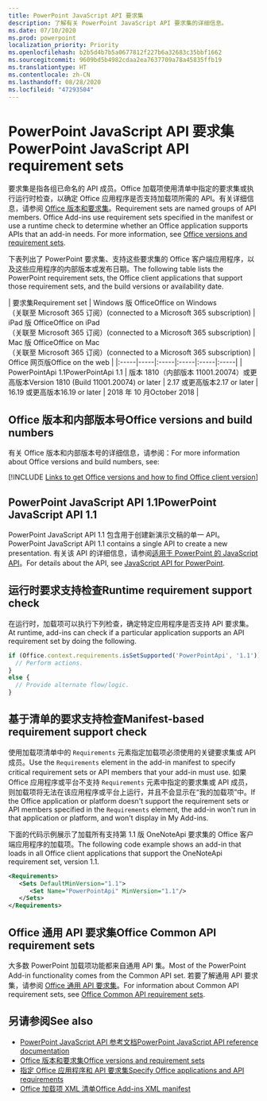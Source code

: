 ```yaml
---
title: PowerPoint JavaScript API 要求集
description: 了解有关 PowerPoint JavaScript API 要求集的详细信息。
ms.date: 07/10/2020
ms.prod: powerpoint
localization_priority: Priority
ms.openlocfilehash: b2b5d4b7b5a0677812f227b6a32683c35bbf1662
ms.sourcegitcommit: 9609bd5b4982cdaa2ea7637709a78a45835ffb19
ms.translationtype: HT
ms.contentlocale: zh-CN
ms.lasthandoff: 08/28/2020
ms.locfileid: "47293504"
---
```

# <a name="powerpoint-javascript-api-requirement-sets"></a><span data-ttu-id="754b4-103">PowerPoint JavaScript API 要求集</span><span class="sxs-lookup"><span data-stu-id="754b4-103">PowerPoint JavaScript API requirement sets</span></span>

<span data-ttu-id="754b4-p101">要求集是指各组已命名的 API 成员。Office 加载项使用清单中指定的要求集或执行运行时检查，以确定 Office 应用程序是否支持加载项所需的 API。有关详细信息，请参阅 [Office 版本和要求集](../../develop/office-versions-and-requirement-sets.md)。</span><span class="sxs-lookup"><span data-stu-id="754b4-p101">Requirement sets are named groups of API members. Office Add-ins use requirement sets specified in the manifest or use a runtime check to determine whether an Office application supports APIs that an add-in needs. For more information, see [Office versions and requirement sets](../../develop/office-versions-and-requirement-sets.md).</span></span>

<span data-ttu-id="754b4-107">下表列出了 PowerPoint 要求集、支持这些要求集的 Office 客户端应用程序，以及这些应用程序的内部版本或发布日期。</span><span class="sxs-lookup"><span data-stu-id="754b4-107">The following table lists the PowerPoint requirement sets, the Office client applications that support those requirement sets, and the build versions or availability date.</span></span>

|  <span data-ttu-id="754b4-108">要求集</span><span class="sxs-lookup"><span data-stu-id="754b4-108">Requirement set</span></span>  |  <span data-ttu-id="754b4-109">Windows 版 Office</span><span class="sxs-lookup"><span data-stu-id="754b4-109">Office on Windows</span></span><br><span data-ttu-id="754b4-110">（关联至 Microsoft 365 订阅）</span><span class="sxs-lookup"><span data-stu-id="754b4-110">(connected to a Microsoft 365 subscription)</span></span>  |  <span data-ttu-id="754b4-111">iPad 版 Office</span><span class="sxs-lookup"><span data-stu-id="754b4-111">Office on iPad</span></span><br><span data-ttu-id="754b4-112">（关联至 Microsoft 365 订阅）</span><span class="sxs-lookup"><span data-stu-id="754b4-112">(connected to a Microsoft 365 subscription)</span></span>  |  <span data-ttu-id="754b4-113">Mac 版 Office</span><span class="sxs-lookup"><span data-stu-id="754b4-113">Office on Mac</span></span><br><span data-ttu-id="754b4-114">（关联至 Microsoft 365 订阅）</span><span class="sxs-lookup"><span data-stu-id="754b4-114">(connected to a Microsoft 365 subscription)</span></span>  | <span data-ttu-id="754b4-115">Office 网页版</span><span class="sxs-lookup"><span data-stu-id="754b4-115">Office on the web</span></span> |
|:-----|-----|:-----|:-----|:-----|:-----|
| <span data-ttu-id="754b4-116">PowerPointApi 1.1</span><span class="sxs-lookup"><span data-stu-id="754b4-116">PowerPointApi 1.1</span></span> | <span data-ttu-id="754b4-117">版本 1810（内部版本 11001.20074）或更高版本</span><span class="sxs-lookup"><span data-stu-id="754b4-117">Version 1810 (Build 11001.20074) or later</span></span> | <span data-ttu-id="754b4-118">2.17 或更高版本</span><span class="sxs-lookup"><span data-stu-id="754b4-118">2.17 or later</span></span> | <span data-ttu-id="754b4-119">16.19 或更高版本</span><span class="sxs-lookup"><span data-stu-id="754b4-119">16.19 or later</span></span> | <span data-ttu-id="754b4-120">2018 年 10 月</span><span class="sxs-lookup"><span data-stu-id="754b4-120">October 2018</span></span> |

## <a name="office-versions-and-build-numbers"></a><span data-ttu-id="754b4-121">Office 版本和内部版本号</span><span class="sxs-lookup"><span data-stu-id="754b4-121">Office versions and build numbers</span></span>

<span data-ttu-id="754b4-122">有关 Office 版本和内部版本号的详细信息，请参阅：</span><span class="sxs-lookup"><span data-stu-id="754b4-122">For more information about Office versions and build numbers, see:</span></span>

[!INCLUDE [Links to get Office versions and how to find Office client version](../../includes/links-get-office-versions-builds.md)]

## <a name="powerpoint-javascript-api-11"></a><span data-ttu-id="754b4-123">PowerPoint JavaScript API 1.1</span><span class="sxs-lookup"><span data-stu-id="754b4-123">PowerPoint JavaScript API 1.1</span></span>

<span data-ttu-id="754b4-124">PowerPoint JavaScript API 1.1 包含用于创建新演示文稿的单一 API。</span><span class="sxs-lookup"><span data-stu-id="754b4-124">PowerPoint JavaScript API 1.1 contains a single API to create a new presentation.</span></span> <span data-ttu-id="754b4-125">有关该 API 的详细信息，请参阅[适用于 PowerPoint 的 JavaScript API](../../powerpoint/powerpoint-add-ins.md)。</span><span class="sxs-lookup"><span data-stu-id="754b4-125">For details about the API, see [JavaScript API for PowerPoint](../../powerpoint/powerpoint-add-ins.md).</span></span>

## <a name="runtime-requirement-support-check"></a><span data-ttu-id="754b4-126">运行时要求支持检查</span><span class="sxs-lookup"><span data-stu-id="754b4-126">Runtime requirement support check</span></span>

<span data-ttu-id="754b4-127">在运行时，加载项可以执行下列检查，确定特定应用程序是否支持 API 要求集。</span><span class="sxs-lookup"><span data-stu-id="754b4-127">At runtime, add-ins can check if a particular application supports an API requirement set by doing the following.</span></span>

```js
if (Office.context.requirements.isSetSupported('PowerPointApi', '1.1')) {
  // Perform actions.
}
else {
  // Provide alternate flow/logic.
}
```

## <a name="manifest-based-requirement-support-check"></a><span data-ttu-id="754b4-128">基于清单的要求支持检查</span><span class="sxs-lookup"><span data-stu-id="754b4-128">Manifest-based requirement support check</span></span>

<span data-ttu-id="754b4-129">使用加载项清单中的 `Requirements` 元素指定加载项必须使用的关键要求集或 API 成员。</span><span class="sxs-lookup"><span data-stu-id="754b4-129">Use the `Requirements` element in the add-in manifest to specify critical requirement sets or API members that your add-in must use.</span></span> <span data-ttu-id="754b4-130">如果 Office 应用程序或平台不支持 `Requirements` 元素中指定的要求集或 API 成员，则加载项将无法在该应用程序或平台上运行，并且不会显示在“我的加载项”中。</span><span class="sxs-lookup"><span data-stu-id="754b4-130">If the Office application or platform doesn't support the requirement sets or API members specified in the `Requirements` element, the add-in won't run in that application or platform, and won't display in My Add-ins.</span></span>

<span data-ttu-id="754b4-131">下面的代码示例展示了加载所有支持第 1.1 版 OneNoteApi 要求集的 Office 客户端应用程序的加载项。</span><span class="sxs-lookup"><span data-stu-id="754b4-131">The following code example shows an add-in that loads in all Office client applications that support the OneNoteApi requirement set, version 1.1.</span></span>

```xml
<Requirements>
   <Sets DefaultMinVersion="1.1">
      <Set Name="PowerPointApi" MinVersion="1.1"/>
   </Sets>
</Requirements>
```

## <a name="office-common-api-requirement-sets"></a><span data-ttu-id="754b4-132">Office 通用 API 要求集</span><span class="sxs-lookup"><span data-stu-id="754b4-132">Office Common API requirement sets</span></span>

<span data-ttu-id="754b4-133">大多数 PowerPoint 加载项功能都来自通用 API 集。</span><span class="sxs-lookup"><span data-stu-id="754b4-133">Most of the PowerPoint Add-in functionality comes from the Common API set.</span></span> <span data-ttu-id="754b4-134">若要了解通用 API 要求集，请参阅 [Office 通用 API 要求集](office-add-in-requirement-sets.md)。</span><span class="sxs-lookup"><span data-stu-id="754b4-134">For information about Common API requirement sets, see [Office Common API requirement sets](office-add-in-requirement-sets.md).</span></span>

## <a name="see-also"></a><span data-ttu-id="754b4-135">另请参阅</span><span class="sxs-lookup"><span data-stu-id="754b4-135">See also</span></span>

- [<span data-ttu-id="754b4-136">PowerPoint JavaScript API 参考文档</span><span class="sxs-lookup"><span data-stu-id="754b4-136">PowerPoint JavaScript API reference documentation</span></span>](/javascript/api/powerpoint)
- [<span data-ttu-id="754b4-137">Office 版本和要求集</span><span class="sxs-lookup"><span data-stu-id="754b4-137">Office versions and requirement sets</span></span>](../../develop/office-versions-and-requirement-sets.md)
- [<span data-ttu-id="754b4-138">指定 Office 应用程序和 API 要求集</span><span class="sxs-lookup"><span data-stu-id="754b4-138">Specify Office applications and API requirements</span></span>](../../develop/specify-office-hosts-and-api-requirements.md)
- [<span data-ttu-id="754b4-139">Office 加载项 XML 清单</span><span class="sxs-lookup"><span data-stu-id="754b4-139">Office Add-ins XML manifest</span></span>](../../develop/add-in-manifests.md)
